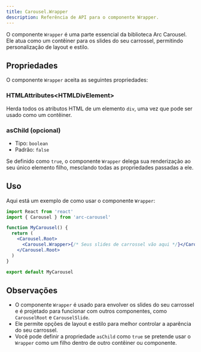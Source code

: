 ```yaml
---
title: Carousel.Wrapper
description: Referência de API para o componente Wrapper.
---
```


O componente `Wrapper` é uma parte essencial da biblioteca Arc Carousel. Ele atua como um contêiner para os slides do seu carrossel, permitindo personalização de layout e estilo.

## Propriedades

O componente `Wrapper` aceita as seguintes propriedades:

### HTMLAttributes\<HTMLDivElement\>

Herda todos os atributos HTML de um elemento `div`, uma vez que pode ser usado como um contêiner.

### asChild (opcional)

- Tipo: `boolean`
- Padrão: `false`

Se definido como `true`, o componente `Wrapper` delega sua renderização ao seu único elemento filho, mesclando todas as propriedades passadas a ele.

## Uso

Aqui está um exemplo de como usar o componente `Wrapper`:

```jsx
import React from 'react'
import { Carousel } from 'arc-carousel'

function MyCarousel() {
  return (
    <Carousel.Root>
      <Carousel.Wrapper>{/* Seus slides de carrossel vão aqui */}</Carousel.Wrapper>
    </Carousel.Root>
  )
}

export default MyCarousel
```

## Observações

- O componente `Wrapper` é usado para envolver os slides do seu carrossel e é projetado para funcionar com outros componentes, como `CarouselRoot` e `CarouselSlide`.
- Ele permite opções de layout e estilo para melhor controlar a aparência do seu carrossel.
- Você pode definir a propriedade `asChild` como `true` se pretende usar o `Wrapper` como um filho dentro de outro contêiner ou componente.
